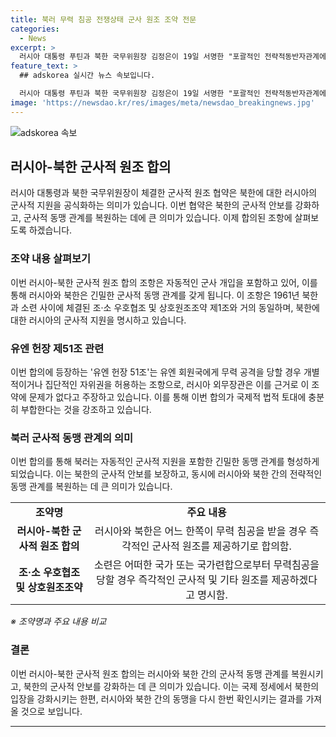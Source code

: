 ```yaml
---
title: 북러 무력 침공 전쟁상태 군사 원조 조약 전문
categories:
  - News
excerpt: >
  러시아 대통령 푸틴과 북한 국무위원장 김정은이 19일 서명한 "포괄적인 전략적동반자관계에 관한 조약"은 러시아와 북한 간 동맹복원을 의미한다. 조약의 제4조는 한쪽이 무력 침공을 받을 경우, 상호간 군사적 원조를 약속하는 내용으로, 1961년 조·소 동맹조약과 유사한 조항을 포함하고 있다. 이로써 러시아와 북한의 관계가 클릭할만한 주제로 떠올랐다.
feature_text: >
  ## adskorea 실시간 뉴스 속보입니다.

  러시아 대통령 푸틴과 북한 국무위원장 김정은이 19일 서명한 "포괄적인 전략적동반자관계에 관한 조약"은 러시아와 북한 간 동맹복원을 의미한다. 조약의 제4조는 한쪽이 무력 침공을 받을 경우, 상호간 군사적 원조를 약속하는 내용으로, 1961년 조·소 동맹조약과 유사한 조항을 포함하고 있다. 이로써 러시아와 북한의 관계가 클릭할만한 주제로 떠올랐다.
image: 'https://newsdao.kr/res/images/meta/newsdao_breakingnews.jpg'
---
```


<p><img src="https://newsdao.kr/res/images/meta/newsdao_breakingnews.jpg" alt="adskorea 속보" /></p>

<h2 data-ke-size="size26">러시아-북한 군사적 원조 합의</h2>

<p data-ke-size="size16">러시아 대통령과 북한 국무위원장이 체결한 군사적 원조 협약은 북한에 대한 러시아의 군사적 지원을 공식화하는 의미가 있습니다. 이번 협약은 북한의 군사적 안보를 강화하고, 군사적 동맹 관계를 복원하는 데에 큰 의미가 있습니다. 이제 합의된 조항에 살펴보도록 하겠습니다.</p>

<h3>조약 내용 살펴보기</h3>

<p data-ke-size="size16">이번 러시아-북한 군사적 원조 합의 조항은 자동적인 군사 개입을 포함하고 있어, 이를 통해 러시아와 북한은 긴밀한 군사적 동맹 관계를 갖게 됩니다. 이 조항은 1961년 북한과 소련 사이에 체결된 조·소 우호협조 및 상호원조조약 제1조와 거의 동일하며, 북한에 대한 러시아의 군사적 지원을 명시하고 있습니다.</p>

<h3>유엔 헌장 제51조 관련</h3>

<p data-ke-size="size16">이번 합의에 등장하는 '유엔 헌장 51조'는 유엔 회원국에게 무력 공격을 당할 경우 개별적이거나 집단적인 자위권을 허용하는 조항으로, 러시아 외무장관은 이를 근거로 이 조약에 문제가 없다고 주장하고 있습니다. 이를 통해 이번 합의가 국제적 법적 토대에 충분히 부합한다는 것을 강조하고 있습니다.</p>

<h3>북러 군사적 동맹 관계의 의미</h3>

<p data-ke-size="size16">이번 합의를 통해 북러는 자동적인 군사적 지원을 포함한 긴밀한 동맹 관계를 형성하게 되었습니다. 이는 북한의 군사적 안보를 보장하고, 동시에 러시아와 북한 간의 전략적인 동맹 관계를 복원하는 데 큰 의미가 있습니다. </p>

<table>
    <tbody>
        <tr>
            <td style="text-align: center; height: 17px;"><b>조약명</b></td>
            <td style="text-align: center; height: 17px;"><b>주요 내용</b></td>
        </tr>
        <tr>
            <td style="text-align: center; height: 17px;"><b>러시아-북한 군사적 원조 합의</b></td>
            <td style="text-align: center; height: 17px;">러시아와 북한은 어느 한쪽이 무력 침공을 받을 경우 즉각적인 군사적 원조를 제공하기로 합의함.</td>
        </tr>
        <tr>
            <td style="text-align: center; height: 17px;"><b>조·소 우호협조 및 상호원조조약</b></td>
            <td style="text-align: center; height: 17px;">소련은 어떠한 국가 또는 국가련합으로부터 무력침공을 당할 경우 즉각적인 군사적 및 기타 원조를 제공하겠다고 명시함.</td>
        </tr>
    </tbody>
</table>

<p data-ke-size="size16"><i>※ 조약명과 주요 내용 비교</i></p>

<h3>결론</h3>

<p data-ke-size="size16">이번 러시아-북한 군사적 원조 합의는 러시아와 북한 간의 군사적 동맹 관계를 복원시키고, 북한의 군사적 안보를 강화하는 데 큰 의미가 있습니다. 이는 국제 정세에서 북한의 입장을 강화시키는 한편, 러시아와 북한 간의 동맹을 다시 한번 확인시키는 결과를 가져올 것으로 보입니다.</p>

<hr>

<p data-ke-size="size16">&nbsp;</p>

